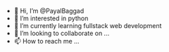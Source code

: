 - 👋 Hi, I’m @PayalBaggad
- 👀 I’m interested in python
- 🌱 I’m currently learning fullstack web development
- 💞️ I’m looking to collaborate on ...
- 📫 How to reach me ...

<!---
PayalBaggad/PayalBaggad is a ✨ special ✨ repository because its `README.md` (this file) appears on your GitHub profile.
You can click the Preview link to take a look at your changes.
--->
